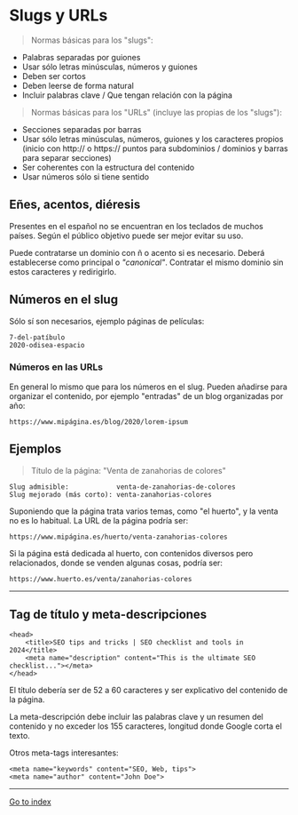 # Slugs y URLs

> Normas básicas para los "slugs":

 * Palabras separadas por guiones
 * Usar sólo letras minúsculas, números y guiones
 * Deben ser cortos
 * Deben leerse de forma natural
 * Incluir palabras clave / Que tengan relación con la página


> Normas básicas para los "URLs" (incluye las propias de los "slugs"):

 * Secciones separadas por barras
 * Usar sólo letras minúsculas, números, guiones y los caracteres propios
(inicio con http:// o https:// puntos para subdominios / dominios y barras
para separar secciones)
 * Ser coherentes con la estructura del contenido
 * Usar números sólo si tiene sentido


## Eñes, acentos, diéresis

Presentes en el español no se encuentran en los teclados de muchos países.
Según el público objetivo puede ser mejor evitar su uso.

Puede contratarse un dominio con ñ o acento si es necesario.
Deberá establecerse como principal o *"canonical"*.
Contratar el mismo dominio sin estos caracteres y redirigirlo.


## Números en el slug

Sólo sí son necesarios, ejemplo páginas de películas:

    7-del-patíbulo
    2020-odisea-espacio


### Números en las URLs

En general lo mismo que para los números en el slug.
Pueden añadirse para organizar el contenido, por ejemplo "entradas" de un blog
organizadas por año:

    https://www.mipágina.es/blog/2020/lorem-ipsum


## Ejemplos

> Título de la página: "Venta de zanahorias de colores"

    Slug admisible:            venta-de-zanahorias-de-colores
    Slug mejorado (más corto): venta-zanahorias-colores


Suponiendo que la página trata varios temas, como "el huerto", y la venta
no es lo habitual. La URL de la página podría ser:

    https://www.mipágina.es/huerto/venta-zanahorias-colores


Si la página está dedicada al huerto, con contenidos diversos pero relacionados,
donde se venden algunas cosas, podría ser:

    https://www.huerto.es/venta/zanahorias-colores

***

## Tag de título y meta-descripciones

    <head>
        <title>SEO tips and tricks | SEO checklist and tools in 2024</title>
        <meta name="description" content="This is the ultimate SEO checklist..."></meta>
    </head>

El título debería ser de 52 a 60 caracteres y ser explicativo del contenido
de la página.

La meta-descripción debe incluir las palabras clave y un resumen del contenido
y no exceder los 155 caracteres, longitud donde Google corta el texto.

Otros meta-tags interesantes:

    <meta name="keywords" content="SEO, Web, tips">
    <meta name="author" content="John Doe">

***

[Go to index](../../README.md)
